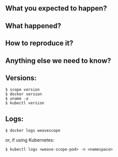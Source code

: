 <!--
Hi, thank you for opening an issue!
Before hitting the button...

** Is this a REQUEST FOR HELP? **
If so, please have a look at:
- How WeaveScope works : https://www.weave.works/docs/scope/latest/how-it-works/ 
- our troubleshooting page: https://www.weave.works/docs/scope/latest/building/
- our help page, to choose the best channel (Slack, etc.) to reach out: https://weave-community.slack.com/messages/scope/

** Is this a FEATURE REQUEST? **
If so, please search existing feature requests, and if you find a similar one, up-vote it and/or add your comments to it instead.
If you did not find a similar one, please describe in details:
- why: your use-case, specific constraints you may have, etc.
- what: the feature/behaviour/change you would like to see in Weave Scope
Do not hesitate, when appropriate, to share the exact commands or API you would like, and/or to share a diagram (e.g.: asciiflow.com): "a picture is worth a thousand words".

** Is this a BUG REPORT? **
Please fill in as much of the template below as you can.

Thank you!
-->

## What you expected to happen?

## What happened?
<!-- Error message, actual behaviour, etc. -->

## How to reproduce it?
<!-- Specific steps, as minimally and precisely as possible. -->

## Anything else we need to know?
<!-- Cloud provider? Hardware? How did you configure your cluster? Kubernetes YAML, KOPS, etc. -->

## Versions:
<!-- Please paste in the output of these commands; 'kubectl' only if using Kubernetes -->
```
$ scope version
$ docker version
$ uname -a
$ kubectl version
```

## Logs:
```
$ docker logs weavescope
```
or, if using Kubernetes:
```
$ kubectl logs <weave-scope-pod> -n <namespace> 
```
<!-- (If output is long, please consider a Gist.) -->
<!-- Anything interesting or unusual output by the below, potentially relevant, commands?
$ journalctl -u docker.service --no-pager
$ journalctl -u kubelet --no-pager
$ kubectl get events
-->

